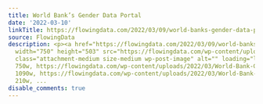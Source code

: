 ```yaml
---
title: World Bank’s Gender Data Portal
date: '2022-03-10'
linkTitle: https://flowingdata.com/2022/03/09/world-banks-gender-data-portal/
source: FlowingData
description: <p><a href="https://flowingdata.com/2022/03/09/world-banks-gender-data-portal/"><img
  width="750" height="503" src="https://flowingdata.com/wp-content/uploads/2022/03/World-Bank-Gender-Data-Portal-750x503.png"
  class="attachment-medium size-medium wp-post-image" alt="" loading="lazy" srcset="https://flowingdata.com/wp-content/uploads/2022/03/World-Bank-Gender-Data-Portal-750x503.png
  750w, https://flowingdata.com/wp-content/uploads/2022/03/World-Bank-Gender-Data-Portal-1090x731.png
  1090w, https://flowingdata.com/wp-content/uploads/2022/03/World-Bank-Gender-Data-Portal-210x141.png
  210w, ...
disable_comments: true
---
```

<p><a href="https://flowingdata.com/2022/03/09/world-banks-gender-data-portal/"><img width="750" height="503" src="https://flowingdata.com/wp-content/uploads/2022/03/World-Bank-Gender-Data-Portal-750x503.png" class="attachment-medium size-medium wp-post-image" alt="" loading="lazy" srcset="https://flowingdata.com/wp-content/uploads/2022/03/World-Bank-Gender-Data-Portal-750x503.png 750w, https://flowingdata.com/wp-content/uploads/2022/03/World-Bank-Gender-Data-Portal-1090x731.png 1090w, https://flowingdata.com/wp-content/uploads/2022/03/World-Bank-Gender-Data-Portal-210x141.png 210w, ...
